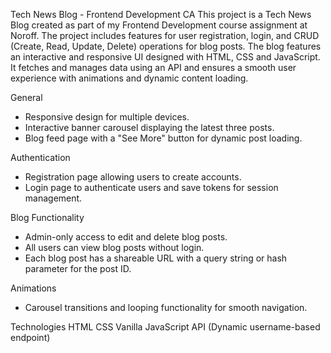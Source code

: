 Tech News Blog - Frontend Development CA
This project is a Tech News Blog created as part of my Frontend Development course assignment at Noroff. The project includes features for user registration, login, and CRUD (Create, Read, Update, Delete) operations for blog posts.
The blog features an interactive and responsive UI designed with HTML, CSS and JavaScript. It fetches and manages data using an API and ensures a smooth user experience with animations and dynamic content loading.

General
- Responsive design for multiple devices.
- Interactive banner carousel displaying the latest three posts.
- Blog feed page with a "See More" button for dynamic post loading.

Authentication
- Registration page allowing users to create accounts.
- Login page to authenticate users and save tokens for session management.

Blog Functionality
- Admin-only access to edit and delete blog posts.
- All users can view blog posts without login.
- Each blog post has a shareable URL with a query string or hash parameter for the post ID.

Animations
- Carousel transitions and looping functionality for smooth navigation.

Technologies
HTML
CSS
Vanilla JavaScript
API (Dynamic username-based endpoint)
